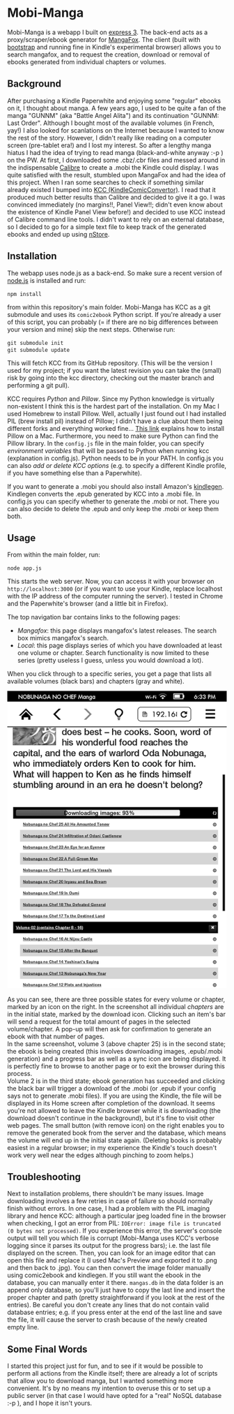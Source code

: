 # Mobi-Manga

Mobi-Manga is a webapp I built on [express 3](https://github.com/visionmedia/express/). The back-end acts as a proxy/scraper/ebook generator for [MangaFox](http://mangafox.me). The client (built with [bootstrap](https://github.com/twitter/bootstrap) and running fine in Kindle's experimental browser) allows you to search mangafox, and to request the creation, download or removal of ebooks generated from individual chapters or volumes.

## Background

After purchasing a Kindle Paperwhite and enjoying some "regular" ebooks on it, I thought about manga. A few years ago, I used to be quite a fan of the manga "GUNNM" (aka "Battle Angel Alita") and its continuation "GUNNM: Last Order". Although I bought most of the available volumes (in French, yay!) I also looked for scanlations on the Internet because I wanted to know the rest of the story. However, I didn't really like reading on a computer screen (pre-tablet era!) and I lost my interest. So after a lengthy manga hiatus I had the idea of trying to read manga (black-and-white anyway :-p ) on the PW. At first, I downloaded some .cbz/.cbr files and messed around in the indispensable [Calibre](http://calibre-ebook.com/) to create a .mobi the Kindle could display. I was quite satisfied with the result, stumbled upon MangaFox and had the idea of this project. When I ran some searches to check if something similar already existed I bumped into [KCC (KindleComicConvertor)](https://github.com/ciromattia/kcc). I read that it produced much better results than Calibre and decided to give it a go. I was convinced immediately (no margins!!, Panel View!!; didn't even know about the existence of Kindle Panel View before!) and decided to use KCC instead of Calibre command line tools. I didn't want to rely on an external database, so I decided to go for a simple text file to keep track of the generated ebooks and ended up using [nStore](https://github.com/creationix/nstore).

## Installation

The webapp uses node.js as a back-end. So make sure a recent version of [node.js](http://nodejs.org/ "Node.js") is installed and run:

    npm install

from within this repository's main folder. Mobi-Manga has KCC as a git submodule and uses its `comic2ebook` Python script. If you're already a user of this script, you can probably (= if there are no big differences between your version and mine) skip the next steps. Otherwise run:

    git submodule init
    git submodule update

This will fetch KCC from its GitHub repository. (This will be the version I used for my project; if you want the latest revision you can take the (small) risk by going into the kcc directory, checking out the master branch and performing a git pull).

KCC requires *Python* and *Pillow*. Since my Python knowledge is virtually non-existent I think this is the hardest part of the installation. On my Mac I used Homebrew to install Pillow. Well, actually I just found out I had installed PIL (brew install pil) instead of Pillow; I didn't have a clue about them being different forks and everything worked fine... [This link](http://www.derekkwok.net/2013/02/installing-pillow-pil-for-os-x-1/) explains how to install Pillow on a Mac.
Furthermore, you need to make sure Python can find the Pillow library. In the `config.js` file in the main folder, you can specify *environment variables* that will be passed to Python when running kcc (explanation in config.js). Python needs to be in your PATH.
In config.js you can also *add or delete KCC options* (e.g. to specify a different Kindle profile, if you have something else than a Paperwhite).

If you want to generate a .mobi you should also install Amazon's [kindlegen](http://www.amazon.com/gp/feature.html?ie=UTF8&docId=1000765211). Kindlegen converts the .epub generated by KCC into a .mobi file. In config.js you can specify whether to generate the .mobi or not.
There you can also decide to delete the .epub and only keep the .mobi or keep them both.

## Usage

From within the main folder, run:

    node app.js

This starts the web server. Now, you can access it with your browser on `http://localhost:3000` (or if you want to use your Kindle, replace localhost with the IP address of the computer running the server). I tested in Chrome and the Paperwhite's browser (and a little bit in Firefox).

The top navigation bar contains links to the following pages:
* *Mangafox*: this page displays mangafox's latest releases. The search box mimics mangafox's search.
* *Local*: this page displays series of which you have downloaded at least one volume or chapter. Search functionality is now limited to these series (pretty useless I guess, unless you would download a lot).

When you click through to a specific series, you get a page that lists all available volumes (black bars) and chapters (gray and white).

![Screenshot](public/images/screenshot.png)

As you can see, there are three possible states for every volume or chapter, marked by an icon on the right. In the screenshot all individual *chapters* are in the initial state, marked by the download icon. Clicking such an item's bar will send a request for the total amount of pages in the selected volume/chapter. A pop-up will then ask for confirmation to generate an ebook with that number of pages.<br/>
In the same screenshot, volume 3 (above chapter 25) is in the second state; the ebook is being created (this involves downloading images, .epub/.mobi generation) and a progress bar as well as a sync icon are being displayed. It is perfectly fine to browse to another page or to exit the browser during this process.<br/>
Volume 2 is in the third state; ebook generation has succeeded and clicking the black bar will trigger a download of the .mobi (or .epub if your config says not to generate .mobi files). If you are using the Kindle, the file will be displayed in its Home screen after completion of the download. It seems you're not allowed to leave the Kindle browser while it is downloading (the download doesn't continue in the background), but it's fine to visit other web pages. The small button (with remove icon) on the right enables you to remove the generated book from the server and the database, which means the volume will end up in the initial state again. (Deleting books is probably easiest in a regular browser; in my experience the Kindle's touch doesn't work very well near the edges although pinching to zoom helps.)

## Troubleshooting

Next to installation problems, there shouldn't be many issues. Image downloading involves a few retries in case of failure so should normally finish without errors. In one case, I had a problem with the PIL imaging library and hence KCC: although a particular jpeg loaded fine in the browser when checking, I got an error from PIL: `IOError: image file is truncated (0 bytes not processed)`. If you experience this error, the server's console output will tell you which file is corrupt (Mobi-Manga uses KCC's verbose logging since it parses its output for the progress bars); i.e. the last file displayed on the screen. Then, you can look for an image editor that can open this file and replace it (I used Mac's Preview and exported it to .png and then back to .jpg). You can then convert the image folder manually using comic2ebook and kindlegen. If you still want the ebook in the database, you can manually enter it there. `mangas.db` in the data folder is an append only database, so you'll just have to copy the last line and insert the proper chapter and path (pretty straightforward if you look at the rest of the entries). Be careful you don't create any lines that do not contain valid database entries; e.g. if you press enter at the end of the last line and save the file, it will cause the server to crash because of the newly created empty line.

## Some Final Words

I started this project just for fun, and to see if it would be possible to perform all actions from the Kindle itself; there are already a lot of scripts that allow you to download manga, but I wanted something more convenient. It's by no means my intention to overuse this or to set up a public server (in that case I would have opted for a "real" NoSQL database :-p ), and I hope it isn't yours.
